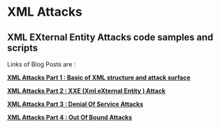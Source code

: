# XML Attacks

## XML EXternal Entity Attacks code samples and scripts

Links of Blog Posts are :

[**XML Attacks Part 1 : Basic of XML structure and attack surface**]()

[**XML Attacks Part 2 : XXE (Xml eXternal Entity ) Attack**](http://www.sec-art.net/2019/01/xml-attacks-part-2-xxe-xml-external.html)

[**XML Attacks Part 3 : Denial Of Service Attacks**](http://www.sec-art.net/2019/01/xml-attacks-part-3-denial-of-service.html)

[**XML Attacks Part 4 : Out Of Bound Attacks**](http://www.sec-art.net/2019/01/xml-attacks-part-4-out-of-bound-attacks.html)

